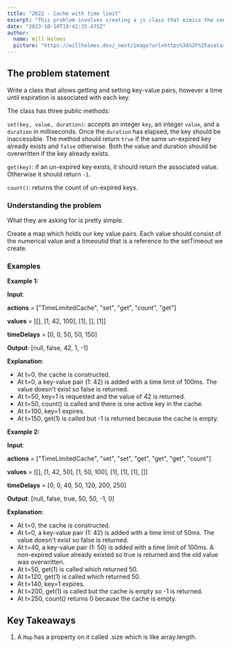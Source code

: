 ```yaml
---
title: "2622 - Cache with time limit"
excerpt: "This problem involves creating a js class that mimics the concept of a cache but with expiry periods on each entry."
date: "2023-10-10T19:41:35.475Z"
author:
  name: Will Holmes
  picture: "https://willholmes.dev/_next/image?url=https%3A%2F%2Favatars.githubusercontent.com%2Fu%2F13040458&w=128&q=75"
---
```


## The problem statement

Write a class that allows getting and setting key-value pairs, however a time until expiration is associated with each key.

The class has three public methods:

`set(key, value, duration)`: accepts an integer `key`, an integer `value`, and a `duration` in milliseconds. Once the `duration` has elapsed, the key should be inaccessible. The method should return `true` if the same un-expired key already exists and `false` otherwise. Both the value and duration should be overwritten if the key already exists.

`get(key)`: if an un-expired key exists, it should return the associated value. Otherwise it should return `-1`.

`count()`: returns the count of un-expired keys.

### Understanding the problem

What they are asking for is pretty simple.

Create a map which holds our key value pairs. Each value should consist of the numerical value and a timeoutid that is a reference to the setTimeout we create.

### Examples

**Example 1:**

**Input**:

**actions** = ["TimeLimitedCache", "set", "get", "count", "get"]

**values** = [[], [1, 42, 100], [1], [], [1]]

**timeDelays** = [0, 0, 50, 50, 150]

**Output**: [null, false, 42, 1, -1]

**Explanation**:

- At t=0, the cache is constructed.
- At t=0, a key-value pair (1: 42) is added with a time limit of 100ms. The value doesn't exist so false is returned.
- At t=50, key=1 is requested and the value of 42 is returned.
- At t=50, count() is called and there is one active key in the cache.
- At t=100, key=1 expires.
- At t=150, get(1) is called but -1 is returned because the cache is empty.

**Example 2:**

**Input**:

**actions** = ["TimeLimitedCache", "set", "set", "get", "get", "get", "count"]

**values** = [[], [1, 42, 50], [1, 50, 100], [1], [1], [1], []]

**timeDelays** = [0, 0, 40, 50, 120, 200, 250]

**Output**: [null, false, true, 50, 50, -1, 0]

**Explanation**:

- At t=0, the cache is constructed.
- At t=0, a key-value pair (1: 42) is added with a time limit of 50ms. The value doesn't exist so false is returned.
- At t=40, a key-value pair (1: 50) is added with a time limit of 100ms. A non-expired value already existed so true is returned and the old value was overwritten.
- At t=50, get(1) is called which returned 50.
- At t=120, get(1) is called which returned 50.
- At t=140, key=1 expires.
- At t=200, get(1) is called but the cache is empty so -1 is returned.
- At t=250, count() returns 0 because the cache is empty.

## Key Takeaways

1. A `Map` has a property on it called .size which is like array.length.
